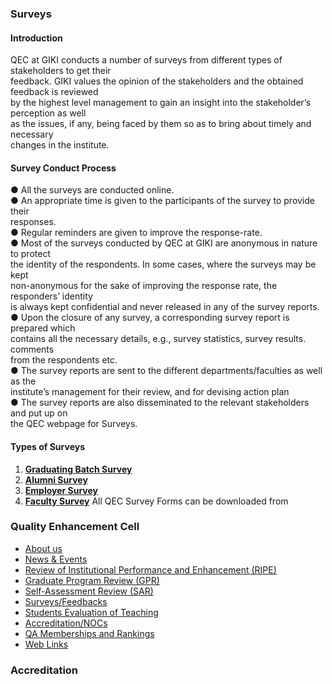 ### Surveys
#### Introduction
QEC at GIKI conducts a number of surveys from different types of stakeholders to get their  
feedback. GIKI values the opinion of the stakeholders and the obtained feedback is reviewed  
by the highest level management to gain an insight into the stakeholder’s perception as well  
as the issues, if any, being faced by them so as to bring about timely and necessary  
changes in the institute.
#### Survey Conduct Process
● All the surveys are conducted online.  
● An appropriate time is given to the participants of the survey to provide their  
responses.  
● Regular reminders are given to improve the response-rate.  
● Most of the surveys conducted by QEC at GIKI are anonymous in nature to protect  
the identity of the respondents. In some cases, where the surveys may be kept  
non-anonymous for the sake of improving the response rate, the responders’ identity  
is always kept confidential and never released in any of the survey reports.  
● Upon the closure of any survey, a corresponding survey report is prepared which  
contains all the necessary details, e.g., survey statistics, survey results. comments  
from the respondents etc.  
● The survey reports are sent to the different departments/faculties as well as the  
institute’s management for their review, and for devising action plan  
● The survey reports are also disseminated to the relevant stakeholders and put up on  
the QEC webpage for Surveys.
#### Types of Surveys
1. [**Graduating Batch Survey**](https://giki.edu.pk/surveys/graduating-batch-survey/)   
2. [**Alumni Survey**](https://giki.edu.pk/surveys/giki-alumni-survey/)  
3. [**Employer Survey**](https://giki.edu.pk/quality-enhancement-cell/employer-survey/)  
4. [**Faculty Survey**](https://giki.edu.pk/quality-enhancement-cell/faculty-survey/)
All QEC Survey Forms can be downloaded from 
### Quality Enhancement Cell
  * [About us](https://giki.edu.pk/quality-enhancement-cell/international-rankings/)
  * [News & Events](https://giki.edu.pk/quality-enhancement-cell/news-events/)
  * [Review of Institutional Performance and Enhancement (RIPE)](https://giki.edu.pk/quality-enhancement-cell/institutional-performance-evaluation/)
  * [Graduate Program Review (GPR)](https://giki.edu.pk/quality-enhancement-cell/training-and-seminars/)
  * [Self-Assessment Review (SAR)](https://giki.edu.pk/quality-enhancement-cell/program-self-assessments/)
  * [Surveys/Feedbacks](https://giki.edu.pk/quality-enhancement-cell/surveys/)
  * [Students Evaluation of Teaching](https://giki.edu.pk/quality-enhancement-cell/students-evaluation-of-teaching/)
  * [Accreditation/NOCs](https://giki.edu.pk/quality-enhancement-cell/accreditation-of-undergraduate-programs/)
  * [QA Memberships and Rankings](https://giki.edu.pk/quality-enhancement-cell/international-qa-memberships/)
  * [Web Links](https://giki.edu.pk/quality-enhancement-cell/downloads/)


### Accreditation
  


